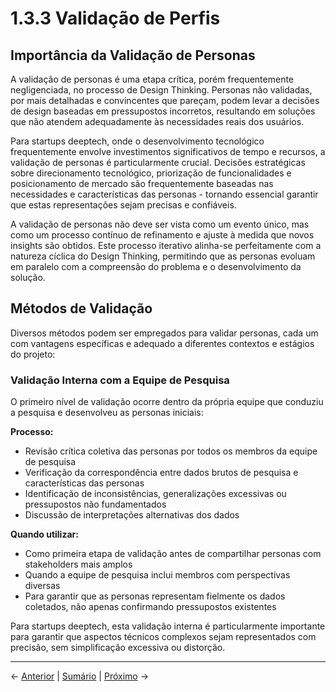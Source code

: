 # 1.3.3 Validação de Perfis

## Importância da Validação de Personas

A validação de personas é uma etapa crítica, porém frequentemente negligenciada, no processo de Design Thinking. Personas não validadas, por mais detalhadas e convincentes que pareçam, podem levar a decisões de design baseadas em pressupostos incorretos, resultando em soluções que não atendem adequadamente às necessidades reais dos usuários.

Para startups deeptech, onde o desenvolvimento tecnológico frequentemente envolve investimentos significativos de tempo e recursos, a validação de personas é particularmente crucial. Decisões estratégicas sobre direcionamento tecnológico, priorização de funcionalidades e posicionamento de mercado são frequentemente baseadas nas necessidades e características das personas - tornando essencial garantir que estas representações sejam precisas e confiáveis.

A validação de personas não deve ser vista como um evento único, mas como um processo contínuo de refinamento e ajuste à medida que novos insights são obtidos. Este processo iterativo alinha-se perfeitamente com a natureza cíclica do Design Thinking, permitindo que as personas evoluam em paralelo com a compreensão do problema e o desenvolvimento da solução.

## Métodos de Validação

Diversos métodos podem ser empregados para validar personas, cada um com vantagens específicas e adequado a diferentes contextos e estágios do projeto:

### Validação Interna com a Equipe de Pesquisa

O primeiro nível de validação ocorre dentro da própria equipe que conduziu a pesquisa e desenvolveu as personas iniciais:

**Processo:**
- Revisão crítica coletiva das personas por todos os membros da equipe de pesquisa
- Verificação da correspondência entre dados brutos de pesquisa e características das personas
- Identificação de inconsistências, generalizações excessivas ou pressupostos não fundamentados
- Discussão de interpretações alternativas dos dados

**Quando utilizar:**
- Como primeira etapa de validação antes de compartilhar personas com stakeholders mais amplos
- Quando a equipe de pesquisa inclui membros com perspectivas diversas
- Para garantir que as personas representam fielmente os dados coletados, não apenas confirmando pressupostos existentes

Para startups deeptech, esta validação interna é particularmente importante para garantir que aspectos técnicos complexos sejam representados com precisão, sem simplificação excessiva ou distorção.

---

← [Anterior](./1.3.3_validacao_perfis_de_validao.md) | [Sumário](../../sumario.md) | [Próximo](./1.3.3_validacao_perfis_parte2.md) →